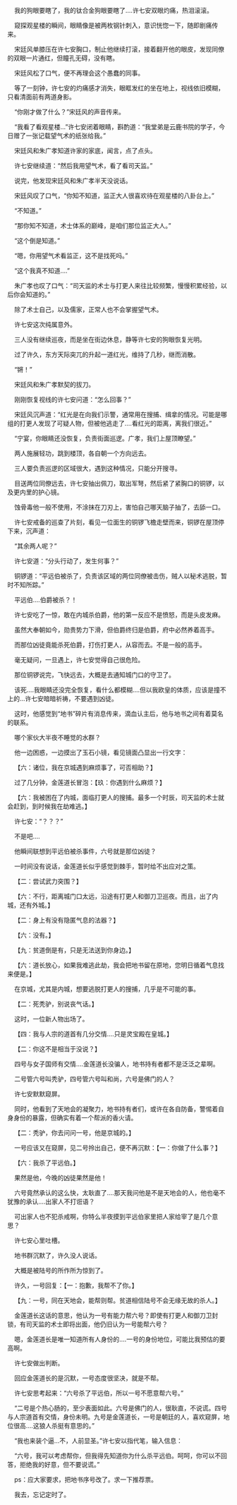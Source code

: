     我的狗眼要瞎了，我的钛合金狗眼要瞎了....许七安双眼灼痛，热泪滚滚。

    窥探观星楼的瞬间，眼睛像是被两枚钢针刺入，意识恍惚一下，随即剧痛传来。

    宋廷风单膝压在许七安胸口，制止他继续打滚，接着翻开他的眼皮，发现同僚的双眼一片通红，但瞳孔无碍，没有瞎。

    宋廷风松了口气，便不再理会这个愚蠢的同事。

    等了一刻钟，许七安的灼痛感才消失，眼眶发红的坐在地上，视线依旧模糊，只看清面前有两道身影。

    “你刚才做了什么？”宋廷风的声音传来。

    “我看了看观星楼...”许七安闭着眼睛，斟酌道：“我堂弟是云鹿书院的学子，今日赠了一张记载望气术的纸张给我。”

    宋廷风和朱广孝知道许家的家底，闻言，点了点头。

    许七安继续道：“然后我用望气术，看了看司天监。”

    说完，他发现宋廷风和朱广孝半天没说话。

    宋廷风叹了口气，“你知不知道，监正大人很喜欢待在观星楼的八卦台上。”

    “不知道。”

    “那你知不知道，术士体系的巅峰，是咱们那位监正大人。”

    “这个倒是知道。”

    “嗯，你用望气术看监正，这不是找死吗。”

    “这个我真不知道....”

    朱广孝也叹了口气：“司天监的术士与打更人来往比较频繁，慢慢积累经验，以后你会知道的。”

    除了术士自己，以及儒家，正常人也不会掌握望气术。

    许七安这次纯属意外。

    三人没有继续巡夜，而是坐在街边休息，静等许七安的狗眼恢复光明。

    过了许久，东方天际突兀的升起一道红光，维持了几秒，继而消散。

    “锵！”

    宋廷风和朱广孝默契的拔刀。

    刚刚恢复视线的许七安问道：“怎么回事？”

    宋廷风沉声道：“红光是在向我们示警，通常用在搜捕、缉拿的情况。可能是哪组的打更人发现了可疑人物，但被他逃走了....看红光的距离，离我们很近。”

    “宁宴，你眼睛还没恢复，负责街面巡逻。广孝，我们上屋顶瞭望。”

    两人施展轻功，跳到楼顶，各自朝一个方向远去。

    三人要负责巡逻的区域很大，遇到这种情况，只能分开搜寻。

    目送两位同僚远去，许七安抽出佩刀，取出军弩，然后紧了紧胸口的铜锣，以及更内里的护心镜。

    蚀骨毒他一般不使用，不涂抹在刀刃上，害怕自己哪天脑子抽了，去舔一口。

    许七安戒备的巡查了片刻，看见一位面生的铜锣飞檐走壁而来，铜锣在屋顶停下来，沉声道：

    “其余两人呢？”

    许七安道：“分头行动了，发生何事？”

    铜锣道：“平远伯被杀了，负责该区域的两位同僚被击伤，贼人以秘术逃脱，暂时不知所踪。”

    平远伯....伯爵被杀？！

    许七安吃了一惊，敢在内城杀伯爵，他的第一反应不是愤怒，而是头皮发麻。

    虽然大奉朝如今，勋贵势力下滑，但伯爵终归是伯爵，府中必然养着高手。

    而那位凶徒竟能杀死伯爵，打伤打更人，从容而去。不是一般的高手。

    毫无疑问，一旦遇上，许七安觉得自己很危险。

    那位铜锣说完，飞快远去，大概是去通知城门口的守卫了。

    该死....我眼睛还没完全恢复，看什么都模糊....但以我欧皇的体质，应该是撞不上的...许七安暗暗祈祷，不要遇到凶徒。

    这时，他感觉到“地书”碎片有消息传来，滴血认主后，他与地书之间有着莫名的联系。

    哪个家伙大半夜不睡觉的水群？

    他一边困惑，一边摸出了玉石小镜，看见镜面凸显出一行文字：

    【六：诸位，我在京城遇到麻烦事了，可否相助？】

    过了几分钟，金莲道长冒泡：【玖：你遇到什么麻烦？】

    【六：我被困在了内城，面临打更人的搜捕。最多一个时辰，司天监的术士就会赶到，到时候我在劫难逃。】

    许七安：“？？？”

    不是吧....

    他瞬间联想到平远伯被杀事件，六号就是那位凶徒？

    一时间没有说话，金莲道长似乎感觉到棘手，暂时给不出应对之策。

    【二：尝试武力突围？】

    【六：不行，距离城门口太远，沿途有打更人和御刀卫巡夜。而且，出了内城，还有外城。】

    【二：身上有没有隐匿气息的法器？】

    【六：没有。】

    【九：贫道倒是有，只是无法送到你身边。】

    【六：道长放心，如果我难逃此劫，我会把地书留在原地，您明日循着气息找来便是。】

    在京城，尤其是内城，想要逃脱打更人的搜捕，几乎是不可能的事。

    【二：死秃驴，别说丧气话。】

    这时，一位新人物出场了。

    【四：我与人宗的道首有几分交情....只是灵宝殿在皇城。】

    【二：你这不是相当于没说？】

    四号与女子国师有交情....金莲道长没骗人，地书持有者都不是泛泛之辈啊。

    二号管六号叫秃驴，四号管六号叫和尚，六号是佛门的人？

    许七安默默窥屏。

    同时，他看到了天地会的凝聚力，地书持有者们，或许在各自防备，警惕着自身身份的暴露，但确实有着一个帮派的香火请。

    【二：秃驴，你去问问一号，他是京城的。】

    一号应该又在窥屏，见二号拎出自己，便不再沉默：【一：你做了什么事？】

    【六：我杀了平远伯。】

    果然是他，今晚的凶徒果然是他！

    六号竟然承认的这么快，太耿直了....那天我问他是不是天地会的人，他也毫不犹豫的承认....出家人不打诳语？

    可出家人也不犯杀戒啊，你特么半夜摸到平远伯家里把人家给宰了是几个意思？

    许七安心里吐槽。

    地书群沉默了，许久没人说话。

    大概是被陆号的所作所为惊到了。

    许久，一号回复：【一：抱歉，我帮不了你。】

    【九：一号，同在天地会，能帮则帮。贫道相信陆号不会无缘无故的杀人。】

    金莲道长这话的意思，他认为一号有能力帮六号？即使有打更人和御刀卫封锁，有司天监的术士即将出面，他仍旧认为一号能帮六号？

    嗯，金莲道长是唯一知道所有人身份的....一号的身份地位，可能比我预估的要高啊。

    许七安做出判断。

    回应金莲道长的是沉默，一号态度很坚决，就是不帮。

    许七安思考起来：“六号杀了平远伯，所以一号不愿意帮六号。”

    “二号是个热心肠的，至少表面如此。六号是佛门的人，很耿直，不说谎。四号与人宗道首有交情，身份未明。九号是金莲道长，一号是朝廷的人，喜欢窥屏，地位很高....这狼人杀挺有意思的。”

    “我也来装个逼...不，人前显圣。”许七安以指代笔，输入信息：

    “六号，我可以考虑帮你，但我得先知道你为什么杀平远伯。呵呵，你可以不回答，拒绝我的好意，但不要说谎。”

    ps：应大家要求，把地书序号改了。求一下推荐票。

    我去，忘记定时了。